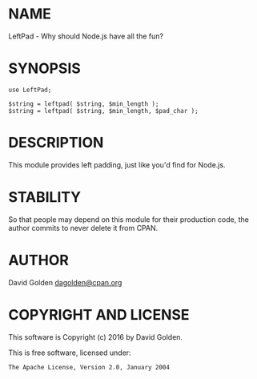 # NAME

LeftPad - Why should Node.js have all the fun?

# SYNOPSIS

```
use LeftPad;

$string = leftpad( $string, $min_length );
$string = leftpad( $string, $min_length, $pad_char );
```

# DESCRIPTION

This module provides left padding, just like you'd find for Node.js.

# STABILITY

So that people may depend on this module for their production code, the
author commits to never delete it from CPAN.

# AUTHOR

David Golden <dagolden@cpan.org>

# COPYRIGHT AND LICENSE

This software is Copyright (c) 2016 by David Golden.

This is free software, licensed under:

    The Apache License, Version 2.0, January 2004

